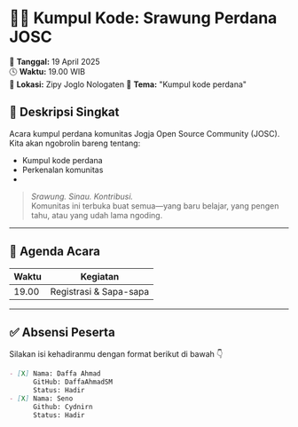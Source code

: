 # 🧑‍💻 Kumpul Kode: Srawung Perdana JOSC  
📅 **Tanggal:** 19 April 2025  
🕓 **Waktu:** 19.00 WIB  
📍 **Lokasi:** Zipy Joglo Nologaten 
🎯 **Tema:** "Kumpul kode perdana"

## 📌 Deskripsi Singkat
Acara kumpul perdana komunitas Jogja Open Source Community (JOSC).  
Kita akan ngobrolin bareng tentang:
- Kumpul kode perdana
- Perkenalan komunitas 
- 

> *Srawung. Sinau. Kontribusi.*  
> Komunitas ini terbuka buat semua—yang baru belajar, yang pengen tahu, atau yang udah lama ngoding.

---

## 📝 Agenda Acara
| Waktu | Kegiatan |
|-------|----------|
| 19.00 | Registrasi & Sapa-sapa |

---

## ✅ Absensi Peserta
Silakan isi kehadiranmu dengan format berikut di bawah 👇

```markdown
- [X] Nama: Daffa Ahmad
      GitHub: DaffaAhmadSM
      Status: Hadir
- [X] Nama: Seno
      Github: Cydnirn
      Status: Hadir
